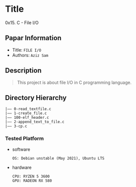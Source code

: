 Title
===
0x15. C - File I/O

## Papar Information
- Title:  `FILE I/O`
- Authors:  `Aziz Sam`

## Description
> This project is about file I/O in C programming language.

## Directory Hierarchy
```
|—— 0-read_textfile.c
|—— 1-create_file.c
|—— 100-elf_header.c
|—— 2-append_text_to_file.c
|—— 3-cp.c
```

### Tested Platform
- software
  ```
  OS: Debian unstable (May 2021), Ubuntu LTS
  ```
- hardware
  ```
  CPU: RYZEN 5 3600
  GPU: RADEON RX 580
  ```
